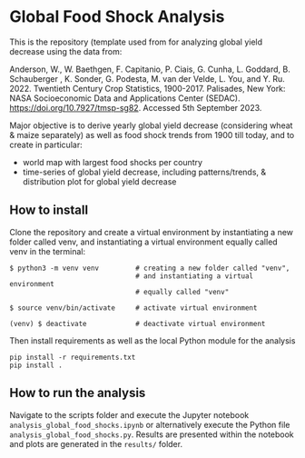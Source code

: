 # Global Food Shock Analysis

This is the repository (template used from for analyzing global yield decrease using the data from:

Anderson, W., W. Baethgen, F. Capitanio, P. Ciais, G. Cunha, L. Goddard, B. Schauberger , K. Sonder, G. Podesta, M. van der Velde, L. You, and Y. Ru. 2022. Twentieth Century Crop Statistics, 1900-2017. Palisades, New York: NASA Socioeconomic Data and Applications Center (SEDAC). https://doi.org/10.7927/tmsp-sg82. Accessed 5th September 2023. 

Major objective is to derive yearly global yield decrease (considering wheat & maize separately) as well as food shock trends from 1900 till today, and to create in particular:
- world map with largest food shocks per country
- time-series of global yield decrease, including patterns/trends, & distribution plot for global yield decrease

## How to install

Clone the repository and create a virtual environment by instantiating a new folder called venv, and instantiating a virtual environment equally called venv in the terminal:
```
$ python3 -m venv venv         # creating a new folder called "venv", 
                               # and instantiating a virtual environment 
                               # equally called "venv"

$ source venv/bin/activate     # activate virtual environment

(venv) $ deactivate            # deactivate virtual environment
```

Then install requirements as well as the local Python module for the analysis
```
pip install -r requirements.txt
pip install .
```

## How to run the analysis

Navigate to the scripts folder and execute the Jupyter notebook `analysis_global_food_shocks.ipynb` or alternatively execute the Python file `analysis_global_food_shocks.py`.
Results are presented within the notebook and plots are generated in the `results/` folder.